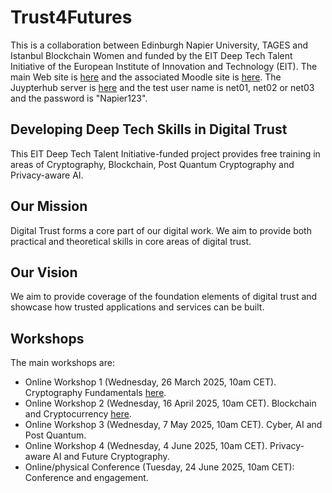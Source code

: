 # Trust4Futures
This is a collaboration between Edinburgh Napier University, TAGES and Istanbul Blockchain Women and funded by the EIT Deep Tech Talent Initiative of the European Institute of Innovation and Technology (EIT). The main Web site is [here](https://trust4futures.com/) and the associated Moodle site is [here](https://moodlecommunity.napier.ac.uk/course/view.php?id=960). The Juypterhub server is [here](http://cipherctf.com) and the test user name is net01, net02 or net03 and the password is "Napier123".

## Developing Deep Tech Skills in Digital Trust

This EIT Deep Tech Talent Initiative-funded project provides free training in areas of Cryptography, Blockchain, Post Quantum Cryptography and Privacy-aware AI.

## Our Mission

Digital Trust forms a core part of our digital work. We aim to provide both practical and theoretical skills in core areas of digital trust.

## Our Vision

We aim to provide coverage of the foundation elements of digital trust and showcase how trusted applications and services can be built.


## Workshops
The main workshops are:

* Online Workshop 1 (Wednesday, 26 March 2025, 10am CET). Cryptography Fundamentals [here](https://github.com/billbuchanan/trust4futures/tree/main/workshop_01).
* Online Workshop 2 (Wednesday, 16 April 2025, 10am CET). Blockchain and Cryptocurrency [here](https://github.com/billbuchanan/trust4futures/tree/main/workshop_02).
* Online Workshop 3 (Wednesday, 7 May 2025, 10am CET). Cyber, AI and Post Quantum.
* Online Workshop 4 (Wednesday, 4 June 2025, 10am CET). Privacy-aware AI and Future Cryptography.
* Online/physical Conference (Tuesday, 24 June 2025, 10am CET): Conference and engagement.



